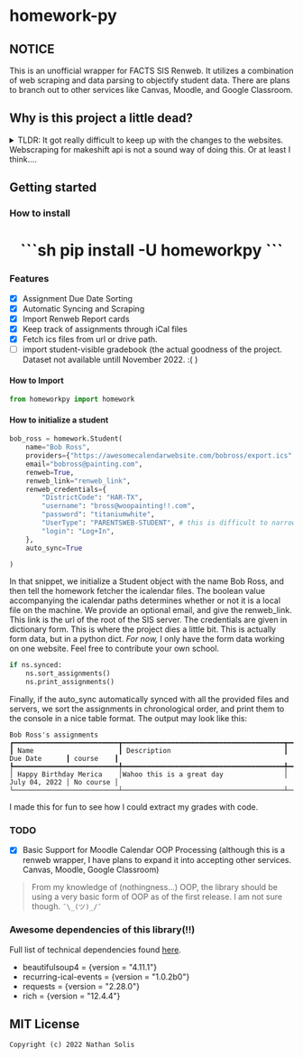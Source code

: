 # homework-py

## NOTICE

This is an unofficial wrapper for FACTS SIS Renweb. It utilizes a combination of web scraping and data parsing to objectify student data. There are plans to branch out to other services like Canvas, Moodle, and Google Classroom.

## Why is this project a little dead?

<details>
    <summary>TLDR: It got really difficult to keep up with the changes to the websites. Webscraping for makeshift api is not a sound way of doing this. Or at least I think.... </summary>
        While I was working on attempting to reverse engineer another login form for Renweb, I came to the conclusion that it was not worth the effort trying to reverse every single login for each and every school. I don't know the actual sitemaps of individual pages for different schools as they may be able to edit the layout. I am also pretty stuck on some problems, but I have none to list because they require a ton of access to real datasets from my school's database. I think it was when I saw the global login form, I lost the groove that drove the first ~45 commits. If I find anything out, I may hit back to this repo, but for now, this is just a web scraping wrapper for Renweb. (Posing as a normal wrapper for an api that I don't have access to. Renweb closed that off a while ago, and you have to partner with them for heavy business - according to what I read.)

        This repo will capture what I was able to write at an educational standpoint. My knowledge of oop and data comprehension. If you go to the school "HCA" and understand the following abbreviations [HCA, FBC] and know a man with a name that sounds like "*o***Kay** *would*" - then I have good news for you. This project does work with our school's sitemap because it is the only one I have the ability to test in.

</details>

## Getting started

### How to install

<h1 align="center">
```sh
pip install -U homeworkpy
```
</h1>

### Features

- [x] Assignment Due Date Sorting
- [x] Automatic Syncing and Scraping
- [x] Import Renweb Report cards
- [x] Keep track of assignments through iCal files
- [x] Fetch ics files from url or drive path.
- [ ] import student-visible gradebook (the actual goodness of the project. Dataset not available untill November 2022. :( )  

#### How to Import

```python
from homeworkpy import homework
```

#### How to initialize a student

```python
bob_ross = homework.Student(
    name="Bob Ross",
    providers={"https://awesomecalendarwebsite.com/bobross/export.ics": True},
    email="bobross@painting.com",
    renweb=True,
    renweb_link="renweb_link",
    renweb_credentials={
        "DistrictCode": "HAR-TX",
        "username": "bross@woopainting!!.com",
        "password": "titaniumwhite",
        "UserType": "PARENTSWEB-STUDENT", # this is difficult to narrow down. This is why this library is not applicable to everyone. The form data input names changed per page. 
        "login": "Log+In",
    },
    auto_sync=True

)
```

In that snippet, we initialize a Student object with the name Bob Ross, and then tell the homework fetcher the icalendar files. The boolean value accompanying the icalendar paths determines whether or not it is a local file on the machine.
We provide an optional email, and give the renweb_link. This link is the url of the root of the SIS server.
The credentials are given in dictionary form. This is where the project dies a little bit. This is actually form data, but in a python dict. *For now,* I only have the form data working on one website. Feel free to contribute your own school.

```python
if ns.synced:
    ns.sort_assignments()
    ns.print_assignments()
```

Finally, if the auto_sync automatically synced with all the provided files and servers, we sort the assignments in chronological order, and print them to the console in a nice table format. The output may look like this:

```shell
Bob Ross's assignments                                     
┏━━━━━━━━━━━━━━━━━━━━━━━━━━┳━━━━━━━━━━━━━━━━━━━━━━━━━━━━━━━━━━━━━━━━┳━━━━━━━━━━━━━━━┳━━━━━━━━━━━┓
┃ Name                     ┃ Description                            ┃ Due Date      ┃ course    ┃
┡━━━━━━━━━━━━━━━━━━━━━━━━━━╇━━━━━━━━━━━━━━━━━━━━━━━━━━━━━━━━━━━━━━━━╇━━━━━━━━━━━━━━━╇━━━━━━━━━━━┩
│ Happy Birthday Merica    │Wahoo this is a great day               │ July 04, 2022 │ No course │
└──────────────────────────┴────────────────────────────────────────┴───────────────┴───────────┘
```

I made this for fun to see how I could extract my grades with code.

### TODO

- [x] Basic Support for Moodle Calendar OOP Processing (although this is a renweb wrapper, I have plans to expand it into accepting other services. Canvas, Moodle, Google Classroom)

> From my knowledge of (nothingness...) OOP, the library should be using a very basic form of OOP as of the first release. I am not sure though. `¯\_(ツ)_/¯`

### Awesome dependencies of this library(!!)

Full list of technical dependencies found [here](https://github.com/colderinit/homework-py/network/dependencies).

- beautifulsoup4 = {version = "4.11.1"}
- recurring-ical-events = {version = "1.0.2b0"}
- requests = {version = "2.28.0"}
- rich = {version = "12.4.4"}

## MIT License

`Copyright (c) 2022 Nathan Solis`
